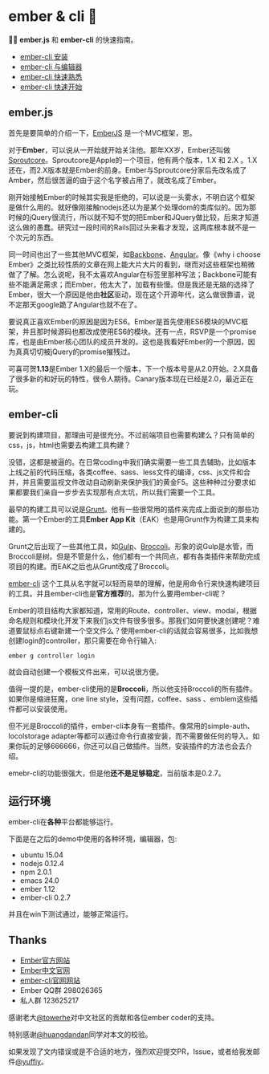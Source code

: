 ember & cli :kiss:
========

:sunflower::sunflower: **ember.js** 和 **ember-cli** 的快速指南。

* [ember-cli 安装](https://github.com/yuffiy/book/tree/master/01_ember-cli_install/README.md)
* [ember-cli 与编辑器](https://github.com/yuffiy/book/tree/master/02_ember-cli_editor/README.md)
* [ember-cli 快速熟悉](https://github.com/yuffiy/book/tree/master/03_ember-cli_start/README.md)
* [ember-cli 快速开始](https://github.com/yuffiy/book/tree/master/04_ember-cli_demo/README.md)

## ember.js

首先是要简单的介绍一下，[EmberJS](emberjs.com) 是一个MVC框架，恩。

对于**Ember**，可以说从一开始就开始关注他。那年XX岁，Ember还叫做[Sproutcore](http://sproutcore.org)。Sproutcore是Apple的一个项目，他有两个版本，1.X 和 2.X 。1.X还在，而2.X版本就是Ember的前身。Ember与Sproutcore分家后先改名成了Amber，然后很苦逼的由于这个名字被占用了，就改名成了Ember。

刚开始接触Ember的时候其实我是拒绝的，可以说是一头雾水，不明白这个框架是做什么用的。就好像刚接触nodejs还以为是某个处理dom的类库似的。因为那时候的jQuery很流行，所以就不知不觉的把Ember和JQuery做比较，后来才知道这么做的愚蠢。研究过一段时间的Rails回过头来看才发现，这两库根本就不是一个次元的东西。

同一时间也出了一些其他MVC框架，如[Backbone](http://backbonejs.org)、[Angular](http://angularjs.org)。像《why i choose Ember》之类比较性质的文章在网上能大片大片的看到，继而对这些框架也稍微做了了解。怎么说呢，我不太喜欢Angular在标签里那种写法；Backbone可能有些不能满足需求；而Ember，他太大了，加载有些慢。但是我还是无脑的选择了Ember，很大一个原因是他由**社区**驱动，现在这个开源年代，这么做很靠谱，说不定那天google跪了Angular也就不在了。

要说真正喜欢Ember的原因是因为ES6。Ember是首先使用ES6模块的MVC框架，并且那时候源码也都改成使用ES6的模块。还有一点，RSVP是一个promise库，也是由Ember核心团队的成员开发的。这也是我看好Ember的一个原因，因为真真切切被jQuery的promise摧残过。

可喜可贺**1.13**是Ember 1.X的最后一个版本，下一个版本号是从2.0开始。2.X具备了很多新的和好玩的特性，很令人期待。Canary版本现在已经是2.0，最近正在玩。

## ember-cli

要说到构建项目，那理由可是很充分。不过前端项目也需要构建么？只有简单的css，js，html也需要去构建工具构建？

没错，这都是被逼的。在日常coding中我们确实需要一些工具去辅助，比如版本上线之前的代码压缩，各类coffee、sass、less文件的编译，css、js文件和合并，并且需要监视文件改动自动刷新来保护我们的黄金F5。这些种种过分要求如果都要我们亲自一步步去实现那有点太坑，所以我们需要一个工具。

最早的构建工具可以说是[Grunt](http://gruntjs.com)。他有一些很常用的插件来完成上面说到的那些功能。第一个Ember的工具**Ember App Kit**（EAK）也是用Grunt作为构建工具来构建的。

Grunt之后出现了一些其他工具，如[Gulp](http://gulpjs.com)、[Broccoli](https://github.com/broccolijs/broccoli)。形象的说Gulp是水管，而Broccoli是树。但是不管是什么，他们都有一个共同点，都有各类插件来帮助完成项目的构建。而EAK之后也从Grunt改成了Broccoli。

[ember-cli](http://ember-cli.com) 这个工具从名字就可以轻而易举的理解，他是用命令行来快速构建项目的工具。并且ember-cli也是**官方推荐**的。那为什么要用ember-cli呢？

Ember的项目结构大家都知道，常用的Route、controller、view、modal，根据命名规则和模块化开发下来我们js文件有很多很多。那我们如何要快速创建呢？难道要鼠标点右键新建一个空文件么？使用ember-cli的话就会容易很多，比如我想创建login的controller，那只需要在命令行输入:

```sh
ember g controller login
```

就会自动创建一个模板文件出来，可以说很方便。

值得一提的是，ember-cli使用的是**Broccoli**，所以他支持Broccoli的所有插件。如果你是缩进狂魔，one line style，没有问题，coffee、sass 、emblem这些插件都可以安装使用。

但不光是Broccoli的插件，ember-cli本身有一套插件。像常用的simple-auth、locolstorage adapter等都可以通过命令行直接安装，而不需要做任何的导入。如果你玩的足够666666，你还可以自己做插件。当然，安装插件的方法也会去介绍。

emebr-cli的功能很强大，但是他**还不是足够稳定**，当前版本是0.2.7。

## 运行环境

ember-cli在**各种**平台都能够运行。

下面是在之后的demo中使用的各种环境，编辑器，包:

* ubuntu 15.04
* nodejs 0.12.4
* npm 2.0.1
* emacs 24.0
* ember 1.12
* ember-cli 0.2.7

并且在win下测试通过，能够正常运行。

## Thanks

* [Ember官方网站](http://emberjs.com)
* [Ember中文官网](http://emberjs.cn)
* [ember-cli官网网站](http://ember-cli.com)
* Ember QQ群 298026365
* 私人群 123625217

感谢老大[@towerhe](https://github.com/towerhe)对中文社区的贡献和各位ember coder的支持。

特别感谢[@huangdandan](https://github.com/huangdandan)同学对本文的校验。

如果发现了文内错误或是不合适的地方，强烈欢迎提交PR，Issue，或者给我发邮件[@yuffiy](mailto://yfhj1990@hotmail.com)。
